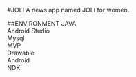 #JOLI
A news app named JOLI for women.

##ENVIRONMENT
   JAVA<br>
   Android Studio<br>
   Mysql<br>
   MVP<br>
   Drawable<br>
   Android<br>
   NDK<br>

